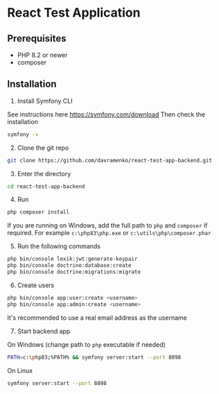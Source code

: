 ﻿# React Test Application

## Prerequisites

- PHP 8.2 or newer
- composer

## Installation

1. Install Symfony CLI

See instructions here https://symfony.com/download
Then check the installation
```bash
symfony -v
```

2. Clone the git repo
```bash
git clone https://github.com/davramenko/react-test-app-backend.git
```

3. Enter the directory
```bash
cd react-test-app-backend
```

4. Run
```bash
php composer install
```
If you are running on Windows, add the full path to `php` and `composer` if required. For example `c:\php83\php.exe` or `c:\utils\php\composer.phar`

5. Run the following commands
```bash
php bin/console lexik:jwt:generate-keypair
php bin/console doctrine:database:create
php bin/console doctrine:migrations:migrate
```

6. Create users
```bash
php bin/console app:user:create <username>
php bin/console app:admin:create <username>
```
It's recommended to use a real email address as the username

7. Start backend app

On Windows (change path to `php` executable if needed)
```bash
PATH=c:\php83;%PATH% && symfony server:start --port 8898
```
On Linux
```bash
symfony server:start --port 8898
```
